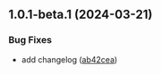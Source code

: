 ## 1.0.1-beta.1 (2024-03-21)


### Bug Fixes

* add changelog ([ab42cea](https://github.com/AlaricWeb/rollup-vscode-extension/commit/ab42ceadfdb5abf98babd8a0beb8591ad9e95516))



